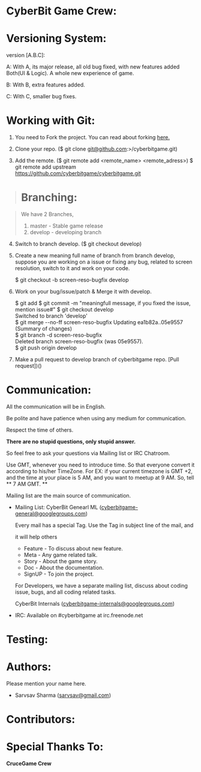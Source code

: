 CyberBit Game Crew:
========

Versioning System:
========

version [A.B.C]:

A: With A, its major release, all old bug fixed, with new features added
   Both(UI & Logic). A whole new experience of game.

B: With B, extra features added.

C: With C, smaller bug fixes.

Working with Git:
========

1. You need to Fork the project. You can read about forking [here.](https://help.github.com/articles/fork-a-repo)
2. Clone your repo. ($ git clone git@github.com:<username>>/cyberbitgame.git)

3. Add the remote. ($ git remote add <remote_name> <remote_adress>)
   $ git remote add upstream https://github.com/cyberbitgame/cyberbitgame.git

> Branching:
> ========

> We have 2 Branches, 
> 1. master - Stable game release
> 2. develop - developing branch

4. Switch to branch develop. ($ git checkout develop)

5. Create a new meaning full name of branch from branch develop, suppose 
   you are working on a issue or fixing any bug, related to screen resolution, 
   switch to it and work on your code.

   $ git checkout -b screen-reso-bugfix develop

6. Work on your bug/issue/patch & Merge it with develop.

   $ git add <your-modified-files>
   $ git commit -m "meaningfull message, if you fixed the issue, mention issue#"
   $ git checkout develop  
   Switched to branch 'develop'  
   $ git merge --no-ff screen-reso-bugfix 
   Updating ea1b82a..05e9557  
   (Summary of changes)  
   $ git branch -d screen-reso-bugfix  
   Deleted branch screen-reso-bugfix (was 05e9557).  
   $ git push origin develop

7. Make a pull request to develop branch of cyberbitgame repo. [Pull request])()

Communication:
========

All the communication will be in English.

Be polite and have patience when using any medium for communication. 

Respect the time of others.

**There are no stupid questions, only stupid answer.** 

So feel free to ask your questions via Mailing list or IRC Chatroom.

Use GMT, whenever you need to introduce time. So that everyone convert it
according to his/her TimeZone. For EX: if your current timezone is GMT +2,
and the time at your place is 5 AM,  and you want to meetup at 9 AM. So, 
tell ** 7 AM GMT. **

Mailing list are the main source of communication.

* Mailing List: 
  CyberBit Genearl ML (cyberbitgame-general@googlegroups.com)

  Every mail has a special Tag. Use the Tag in subject line of the mail, and 
 
  it will help others
 
  - Feature - To discuss about new feature.
  - Meta - Any game related talk.
  - Story - About the game story.
  - Doc - About the documentation.
  - SignUP - To join the project.
  
  For Developers, we have a separate mailing list, discuss about coding issue,
  bugs, and all coding related tasks.
 
  CyberBit Internals (cyberbitgame-internals@googlegroups.com)
  
* IRC: Available on #cyberbitgame at irc.freenode.net

Testing:
========

Authors:
========

Please mention your name here.
* Sarvsav Sharma (sarvsav@gmail.com)

Contributors:
========

Special Thanks To:
========

**CruceGame Crew**

